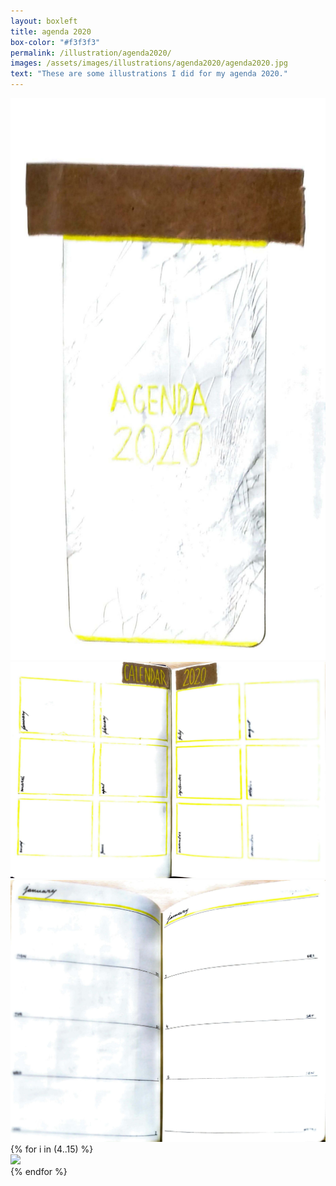 ```yaml
---
layout: boxleft
title: agenda 2020
box-color: "#f3f3f3"
permalink: /illustration/agenda2020/
images: /assets/images/illustrations/agenda2020/agenda2020.jpg
text: "These are some illustrations I did for my agenda 2020." 
---
```

	
<div class="row">
	<div class="col-md-6">
		<a class="post-images" href="/assets/images/illustrations/agenda2020/1.jpg" data-lightbox="agenda2020-illustrations"><img src="/assets/images/illustrations/agenda2020/1.jpg" class="post-images"></a>
	</div>
	<div class="col-md-6">
		<a class="post-images" href="/assets/images/illustrations/agenda2020/2.jpg" data-lightbox="agenda2020-illustrations"><img src="/assets/images/illustrations/agenda2020/2.jpg" class="post-images"></a>
		<a class="post-images" href="/assets/images/illustrations/agenda2020/3.jpg" data-lightbox="agenda2020-illustrations"><img src="/assets/images/illustrations/agenda2020/3.jpg" class="post-images"></a>
	</div>	
	{% for i in (4..15) %}
		<div class="col-md-6">
			<a class="post-images" href="/assets/images/illustrations/agenda2020/{{ i }}.jpg" data-lightbox="agenda2020-illustrations"><img src="/assets/images/illustrations/agenda2020/{{ i }}.jpg" class="post-images"></a>
		</div>
	{% endfor %}
</div>